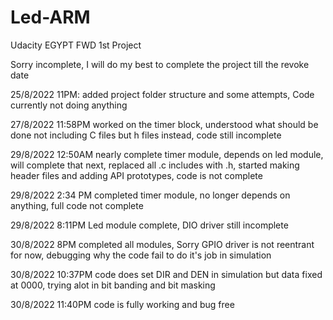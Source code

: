 # Led-ARM
Udacity EGYPT FWD 1st Project

Sorry incomplete,
I will do my best to complete the project till the revoke date

25/8/2022 11PM: added project folder structure and some attempts, Code currently not doing anything

27/8/2022 11:58PM worked on the timer block, 
understood what should be done not including C files but h files instead, code still incomplete

29/8/2022 12:50AM
nearly complete timer module, depends on led module, will complete that next,
replaced all .c includes with .h, started making header files and adding API prototypes,
code is not complete

29/8/2022 2:34 PM
completed timer module, no longer depends on anything, full code not complete

29/8/2022 8:11PM Led module complete, DIO driver still incomplete

30/8/2022 8PM completed all modules, Sorry GPIO driver is not reentrant for now,
debugging why the code fail to do it's job in simulation

30/8/2022 10:37PM  code does set DIR and DEN in simulation but data fixed at 0000, trying alot in bit banding and bit masking 

30/8/2022 11:40PM code is fully working and bug free
